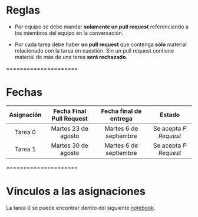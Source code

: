 # Reglas

- Por equipo se debe mandar **solamente un pull request** referenciando a los miembros del equipo en la conversación.

- Por cada tarea debe haber **un pull request** que contenga **sólo** material relacionado con la tarea en cuestión. Sin un pull request contiene material de más de una tarea **será rechazado**.

=====================

# Fechas

|     Asignación     | Fecha Final Pull Request | Fecha final de entrega  |         Estado         |
|:------------------:|:------------------------:|:-----------------------:|:----------------------:|
|        Tarea 0     |    Martes 23 de agosto   |  Martes 6 de septiembre | Se acepta *P Request*  |
|        Tarea 1     |    Martes 30 de agosto   |  Martes 6 de septiembre | Se acepta *P Request*  |


=====================

# Vínculos a las asignaciones

La tarea 0 se puede encontrar dentro del siguiente [notebook](https://github.com/lbenet/2017-1_TSFisComp/blob/master/notas_clase/01_Introd_git.ipynb).
